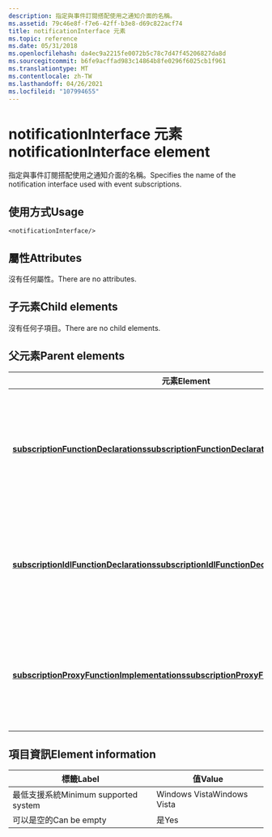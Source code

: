 ```yaml
---
description: 指定與事件訂閱搭配使用之通知介面的名稱。
ms.assetid: 79c46e8f-f7e6-42ff-b3e8-d69c822acf74
title: notificationInterface 元素
ms.topic: reference
ms.date: 05/31/2018
ms.openlocfilehash: da4ec9a2215fe0072b5c78c7d47f45206827da8d
ms.sourcegitcommit: b6fe9acffad983c14864b8fe0296f6025cb1f961
ms.translationtype: MT
ms.contentlocale: zh-TW
ms.lasthandoff: 04/26/2021
ms.locfileid: "107994655"
---
```

# <a name="notificationinterface-element"></a><span data-ttu-id="78e5e-103">notificationInterface 元素</span><span class="sxs-lookup"><span data-stu-id="78e5e-103">notificationInterface element</span></span>

<span data-ttu-id="78e5e-104">指定與事件訂閱搭配使用之通知介面的名稱。</span><span class="sxs-lookup"><span data-stu-id="78e5e-104">Specifies the name of the notification interface used with event subscriptions.</span></span>

## <a name="usage"></a><span data-ttu-id="78e5e-105">使用方式</span><span class="sxs-lookup"><span data-stu-id="78e5e-105">Usage</span></span>

``` syntax
<notificationInterface/>
```

## <a name="attributes"></a><span data-ttu-id="78e5e-106">屬性</span><span class="sxs-lookup"><span data-stu-id="78e5e-106">Attributes</span></span>

<span data-ttu-id="78e5e-107">沒有任何屬性。</span><span class="sxs-lookup"><span data-stu-id="78e5e-107">There are no attributes.</span></span>

## <a name="child-elements"></a><span data-ttu-id="78e5e-108">子元素</span><span class="sxs-lookup"><span data-stu-id="78e5e-108">Child elements</span></span>

<span data-ttu-id="78e5e-109">沒有任何子項目。</span><span class="sxs-lookup"><span data-stu-id="78e5e-109">There are no child elements.</span></span>

## <a name="parent-elements"></a><span data-ttu-id="78e5e-110">父元素</span><span class="sxs-lookup"><span data-stu-id="78e5e-110">Parent elements</span></span>



| <span data-ttu-id="78e5e-111">元素</span><span class="sxs-lookup"><span data-stu-id="78e5e-111">Element</span></span>                                                                                                 | <span data-ttu-id="78e5e-112">描述</span><span class="sxs-lookup"><span data-stu-id="78e5e-112">Description</span></span>                                                                                                                                   |
|---------------------------------------------------------------------------------------------------------|-----------------------------------------------------------------------------------------------------------------------------------------------|
| [<span data-ttu-id="78e5e-113">**subscriptionFunctionDeclarations**</span><span class="sxs-lookup"><span data-stu-id="78e5e-113">**subscriptionFunctionDeclarations**</span></span>](subscriptionfunctiondeclarations.md)<br/>                 | <span data-ttu-id="78e5e-114">針對埠類型通知作業產生訂閱/取消訂閱 proxy 函式的實作為宣告。</span><span class="sxs-lookup"><span data-stu-id="78e5e-114">Generates implementation declarations for subscribe/unsubscribe proxy functions for port type notification operations.</span></span><br/> <br/> |
| [<span data-ttu-id="78e5e-115">**subscriptionIdlFunctionDeclarations**</span><span class="sxs-lookup"><span data-stu-id="78e5e-115">**subscriptionIdlFunctionDeclarations**</span></span>](subscriptionidlfunctiondeclarations.md)<br/>           | <span data-ttu-id="78e5e-116">針對埠類型通知作業產生訂閱/取消訂閱 proxy 函式的 IDL 宣告。</span><span class="sxs-lookup"><span data-stu-id="78e5e-116">Generates IDL declarations for subscribe/unsubscribe proxy functions for port type notification operations.</span></span><br/> <br/>            |
| [<span data-ttu-id="78e5e-117">**subscriptionProxyFunctionImplementations**</span><span class="sxs-lookup"><span data-stu-id="78e5e-117">**subscriptionProxyFunctionImplementations**</span></span>](subscriptionproxyfunctionimplementations.md)<br/> | <span data-ttu-id="78e5e-118">針對埠類型通知作業產生訂閱/取消訂閱 proxy 函式的執行。</span><span class="sxs-lookup"><span data-stu-id="78e5e-118">Generates implementations for subscribe/unsubscribe proxy functions for port type notification operations.</span></span><br/> <br/>             |



## <a name="element-information"></a><span data-ttu-id="78e5e-119">項目資訊</span><span class="sxs-lookup"><span data-stu-id="78e5e-119">Element information</span></span>



| <span data-ttu-id="78e5e-120">標籤</span><span class="sxs-lookup"><span data-stu-id="78e5e-120">Label</span></span> | <span data-ttu-id="78e5e-121">值</span><span class="sxs-lookup"><span data-stu-id="78e5e-121">Value</span></span> |
|-------------------------------------|---------------|
| <span data-ttu-id="78e5e-122">最低支援系統</span><span class="sxs-lookup"><span data-stu-id="78e5e-122">Minimum supported system</span></span><br/> | <span data-ttu-id="78e5e-123">Windows Vista</span><span class="sxs-lookup"><span data-stu-id="78e5e-123">Windows Vista</span></span> |
| <span data-ttu-id="78e5e-124">可以是空的</span><span class="sxs-lookup"><span data-stu-id="78e5e-124">Can be empty</span></span>                        | <span data-ttu-id="78e5e-125">是</span><span class="sxs-lookup"><span data-stu-id="78e5e-125">Yes</span></span>           |



 

 




